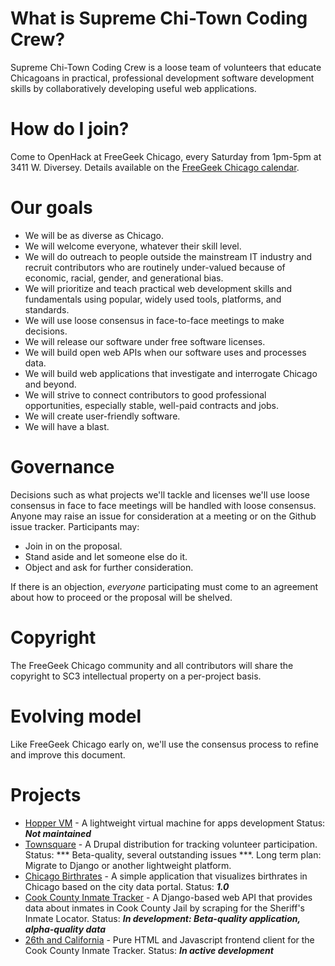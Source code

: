 # What is Supreme Chi-Town Coding Crew?

Supreme Chi-Town Coding Crew is a loose team of volunteers that educate Chicagoans in practical, professional development software development skills by collaboratively developing useful web applications.

# How do I join?

Come to OpenHack at FreeGeek Chicago, every Saturday from 1pm-5pm at 3411 W. Diversey. Details available on the [FreeGeek Chicago calendar](http://freegeekchicago.org/calendar).

# Our goals

* We will be as diverse as Chicago. 
* We will welcome everyone, whatever their skill level.
* We will do outreach to people outside the mainstream IT industry and recruit contributors who are routinely under-valued because of economic, racial, gender, and generational bias.
* We will prioritize and teach practical web development skills and fundamentals using popular, widely used tools, platforms, and standards.
* We will use loose consensus in face-to-face meetings to make decisions.
* We will release our software under free software licenses.
* We will build open web APIs when our software uses and processes data.
* We will build web applications that investigate and interrogate Chicago and beyond.
* We will strive to connect contributors to good professional opportunities, especially stable, well-paid contracts and jobs.
* We will create user-friendly software.
* We will have a blast.

# Governance

Decisions such as what projects we'll tackle and licenses we'll use loose consensus in face to face meetings will be handled with loose consensus. Anyone may raise an issue for consideration at a meeting or on the Github issue tracker. Participants may:

* Join in on the proposal.
* Stand aside and let someone else do it.
* Object and ask for further consideration. 

If there is an objection, *everyone* participating must come to an agreement about how to proceed or the proposal will be shelved.

# Copyright

The FreeGeek Chicago community and all contributors will share the copyright to SC3 intellectual property on a per-project basis.

# Evolving model

Like FreeGeek Chicago early on, we'll use the consensus process to refine and improve this document.

# Projects

* [Hopper VM](https://github.com/sc3/hopper) - A lightweight virtual machine for apps development Status: ***Not maintained***
* [Townsquare](https://github.com/sc3/townsquare) - A Drupal distribution for tracking volunteer participation. Status: *** Beta-quality, several outstanding issues ***. Long term plan: Migrate to Django or another lightweight platform.
* [Chicago Birthrates](https://github.com/sc3/chicago_birthrates) - A simple application that visualizes birthrates in Chicago based on the city data portal. Status: ***1.0***
* [Cook County Inmate Tracker](https://github.com/sc3/cookcountyjail) - A Django-based web API that provides data about inmates in Cook County Jail by scraping for the Sheriff's Inmate Locator. Status: ***In development: Beta-quality application, alpha-quality data***
* [26th and California](https://github.com/sc3/26thandcalifornia) - Pure HTML and Javascript frontend client for the Cook County Inmate Tracker. Status: ***In active development***
